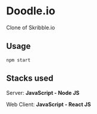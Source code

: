 # Doodle.io
Clone of Skribble.io
 
## Usage
 ```
 npm start
 ```

## Stacks used
 Server: **JavaScript - Node JS**
 
 Web Client: **JavaScript - React JS**
 
